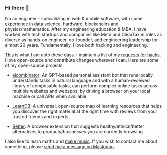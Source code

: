### Hi there 👋

I’m an engineer - specializing in web & mobile software, with some experience in data science, hardware, blockchains and physics/mathematics. After my engineering education & MBA, I have worked with tech startups and companies like Meta and ClearTax in roles as diverse as hands-on engineer, co-founder, and engineering leadership for almost 20 years. Fundamentally, I love both hacking and engineering.

[This](https://blog.nileshtrivedi.com/now) is what I am upto these days. I maintain a list of my [requests for hacks](https://codeberg.org/nilesh/request-for-hacks). I love open-source and contribute changes wherever I can. Here are some of my open-source projects:

- [aicombinator](https://github.com/aicombinator/bot): An GPT-based personal assistant bot that runs locally, understands tasks in natural language and with a human-reviewed library of composable tasks, can perform complex online tasks across multiple websites and webapps, by driving a browser on your local machine or call APIs when available.

- [LearnDB](https://github.com/learn-awesome/learndb/): A universal, open-source map of learning resources that helps you discover the right material at the right time with reviews from your trusted friends and experts.

- [Better](https://github.com/nileshtrivedi/better): A browser extension that suggests healthy/ethical/better alternatives to products/businesses you are currently browsing

I also like to learn maths and [make music](https://blog.nileshtrivedi.com/music). If you wish to contact me about something, please [send me a message on Mastodon](https://fosstodon.org/@nilesh).
